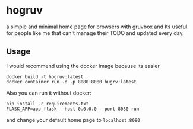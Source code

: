 # hogruv
a simple and minimal home page for browsers with gruvbox and Its useful for people like me that can't manage their TODO and updated every day.

## Usage
I would recommend using the docker image because its easier
```docker
docker build -t hogruv:latest
docker container run -d -p 8080:8080 hugrv:latest
```
Also you can run it without docker:
```
pip install -r requirements.txt
FLASK_APP=app flask --host 0.0.0.0 --port 8080 run
```
and change your default home page to `localhost:8080`
